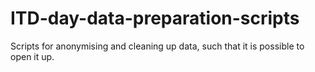 ITD-day-data-preparation-scripts
================================

Scripts for anonymising and cleaning up data, such that it is possible to open it up.
